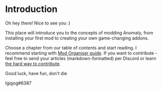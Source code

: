 # Introduction

Oh hey there! Nice to see you :)

This place will introduce you to the concepts of modding Anomaly, from installing your first mod to creating your own game-changing addons.

Choose a chapter from our table of contents and start reading. I recommend starting with [Mod Organiser guide](getting-started/installing-mo2.md). If you want to contribute - feel free to send your articles (markdown-formatted) per Discord or learn [the hard way to contribute](meta/contributing/README.md).

Good luck, have fun, don't die

Igigog#6387
